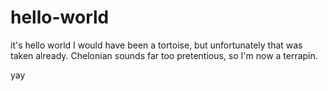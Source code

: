 # hello-world
it's hello world
I would have been a tortoise, but unfortunately that was taken already. Chelonian sounds far too pretentious, so I'm now a terrapin.

yay
